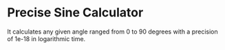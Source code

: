 # Precise Sine Calculator
It calculates any given angle ranged from 0 to 90 degrees with a precision of 1e-18 in logarithmic time.
